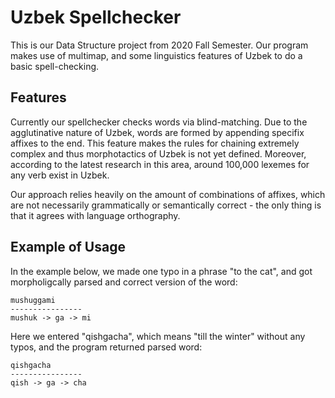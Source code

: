 # Uzbek Spellchecker
This is our Data Structure project from 2020 Fall Semester. Our program makes use of multimap, and some linguistics features of Uzbek to do a basic spell-checking.

## Features
Currently our spellchecker checks words via blind-matching. Due to the agglutinative nature of Uzbek, words are formed by appending specifix affixes to the end. This feature makes the rules for chaining extremely complex and thus morphotactics of Uzbek is not yet defined. Moreover, according to the latest research in this area, around 100,000 lexemes for any verb exist in Uzbek. 

Our approach relies heavily on the amount of combinations of affixes, which are not necessarily grammatically or semantically correct - the only thing is that it agrees with language orthography.

## Example of Usage

In the example below, we made one typo in a phrase "to the cat", and got morpholigcally parsed and correct version of the word:

```
mushuggami
----------------
mushuk -> ga -> mi
```


Here we entered "qishgacha", which means "till the winter" without any typos, and the program returned parsed word:
```
qishgacha
----------------
qish -> ga -> cha
```
